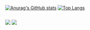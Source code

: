[![Anurag's GitHub stats](https://github-readme-stats.vercel.app/api?username=DavidMacalister&include_orgs=true&show_icons=true&theme=github_dark )](https://github.com/DavidMacalister/github-readme-stats)
[![Top Langs](https://github-readme-stats.vercel.app/api/top-langs/?username=DavidMacalister&include_orgs=true&layout=compact&theme=github_dark )](https://github.com/DavidMacalister/github-readme-stats)

##

<div>
   <a href="https://www.youtube.com/@SourceBRTeam" target="_blank"><img src="https://img.shields.io/badge/YouTube-FF0000?style=for-the-badge&logo=youtube&logoColor=white" target="_blank"></a>
 <a href="https://discord.gg/tVNv6SNZZT" target="_blank"><img src="https://img.shields.io/badge/Discord-7289DA?style=for-the-badge&logo=discord&logoColor=white" target="_blank"></a> 
</div>
